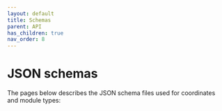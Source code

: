 ```yaml
---
layout: default
title: Schemas
parent: API
has_children: true
nav_order: 8
---
```

# JSON schemas

The pages below describes the JSON schema files used for coordinates and module types:
